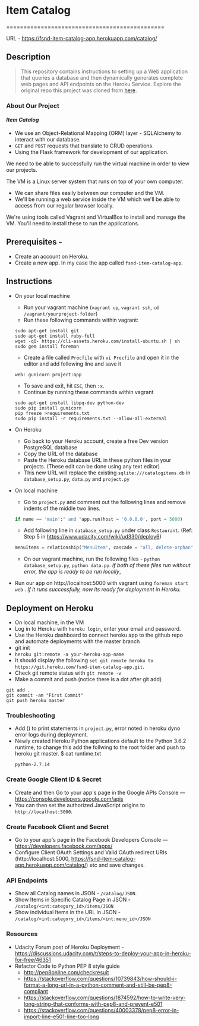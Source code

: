 # Item Catalog
==============================================

URL - https://fsnd-item-catalog-app.herokuapp.com/catalog/

## Description

> This repository contains instructions to setting up a Web application that queries a database and then dynamically generates complete web pages and API endpoints on the Heroku Service.
> Explore the original repo this project was cloned from [here](https://github.com/Christianq010/fsnd_Item-Catalog).

### About Our Project

#### *Item Catalog*
* We use an Object-Relational Mapping (ORM) layer - SQLAlchemy to interact with our database.
* `GET` and `POST` requests that translate to CRUD operations.
* Using the Flask framework for development of our application.

We need to be able to successfully run the virtual machine in order to view our projects.

The VM is a Linux server system that runs on top of your own computer.
* We can share files easily between our computer and the VM.
* We'll be running a web service inside the VM which we'll be able to access from our regular browser locally.

We're using tools called Vagrant and VirtualBox to install and manage the VM. You'll need to install these to run the applications.

## Prerequisites -
* Create an account on Heroku.
* Create a new app. In my case the app called `fsnd-item-catalog-app`.

## Instructions
* On your local machine
  * Run your vagrant machine (`vagrant up`, `vagrant ssh`, `cd /vagrant/yourproject-folder`)
  * Run these following commands within vagrant:
  ``` 
  sudo apt-get install git
  sudo apt-get install ruby-full
  wget -qO- https://cli-assets.heroku.com/install-ubuntu.sh | sh
  sudo gem install foreman
  ```
  * Create a file called `Procfile` with `vi Procfile` and open it in the editor and add following line and save it
  ```
  web: gunicorn project:app
  ```
  * To save and exit, hit `ESC`, then `:x`.
  * Continue by running these commands within vagrant 
  ```
  sudo apt-get install libpq-dev python-dev
  sudo pip install gunicorn
  pip freeze >requirements.txt
  sudo pip install -r requirements.txt --allow-all-external
  ```

* On Heroku
  * Go back to your Heroku account, create a free Dev version PostgreSQL database
  * Copy the URL of the database
  * Paste the Heroku database URL in these python files in your projects. (These edit can be done using any   text editor)
  * This new URL will replace the existing `sqlite:///catalogitems.db` in `database_setup.py`, `data.py` and `project.py`

* On local machine
  * Go to `project.py` and comment out the following lines and remove indents of the middle two lines.
  ```python
  if name == 'main':" and "app.run(host = '0.0.0.0', port = 5000)
  ```
  * Add following line in `database_setup.py` under class `Restaurant`. (Ref: Step 5 in https://www.udacity.com/wiki/ud330/deploy6)
  ```python
  menuItems = relationship("MenuItem", cascade = "all, delete-orphan")
  ```
  * On our vagrant machine, run the following files - `python database_setup.py`, `python data.py`.
  _If both of these files run without error, the app is ready to be run locally_,

* Run our app on http://localhost:5000 with vagrant using `foreman start web` .
  _If it runs successfully, now its ready for deployment in Heroku._

## Deployment on Heroku
* On local machine, in the VM
* Log in to Heroku with `heroku login`, enter your email and password.
* Use the Heroku dashboard to connect heroku app to the github repo and automate deployments with the master branch
 * git init
 * `heroku git:remote -a your-heroku-app-name`
 * It should display the following `set git remote heroku to https://git.heroku.com/fsnd-item-catalog-app.git`.
 * Check git remote status with `git remote -v`
 * Make a commit and push (notice there is a dot after git add)
  ```git
  git add . 
  git commit -am "First Commit"
  git push heroku master 
  ```

### Troubleshooting
* Add () to print statements in `project.py`, error noted in heroku dyno error logs during deployment.
* Newly created Heroku Python applications default to the Python 3.6.2 runtime, to change this add the follwing to the root folder and push to heroku git master.
  $ cat runtime.txt
  ```
  python-2.7.14
  ```

### Create Google Client ID & Secret
* Create and then Go to your app's page in the Google APIs Console — https://console.developers.google.com/apis
* You can then set the authorized JavaScript origins to `http://localhost:5000`.

### Create Facebook Client and Secret
* Go to your app's page in the Facebook Developers Console — https://developers.facebook.com/apps/
* Configure Client OAuth Settings and Valid OAuth redirect URIs (http://localhost:5000, https://fsnd-item-catalog-app.herokuapp.com/catalog/) etc and save changes.

### API Endpoints
* Show all Catalog names in JSON - `/catalog/JSON`.
* Show Items in Specific Catalog Page in JSON - `/catalog/<int:category_id>/items/JSON`
* Show individual Items in the URL in JSON - `/catalog/<int:category_id>/items/<int:menu_id>/JSON`


### Resources
* Udacity Forum post of Heroku Deployment - https://discussions.udacity.com/t/steps-to-deploy-your-app-in-heroku-for-free/46351
* Refactor Code to Python PEP 8 style guide
  * http://pep8online.com/checkresult
  * https://stackoverflow.com/questions/10739843/how-should-i-format-a-long-url-in-a-python-comment-and-still-be-pep8-compliant
  * https://stackoverflow.com/questions/1874592/how-to-write-very-long-string-that-conforms-with-pep8-and-prevent-e501
  * https://stackoverflow.com/questions/40003378/pep8-error-in-import-line-e501-line-too-long
